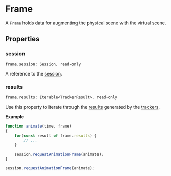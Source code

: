 # Frame

A `Frame` holds data for augmenting the physical scene with the virtual scene.

## Properties

### session

`frame.session: Session, read-only`

A reference to the [session](session.md).

### results

`frame.results: Iterable<TrackerResult>, read-only`

Use this property to iterate through the [results](tracker-result.md) generated by the [trackers](tracker.md).

**Example**

```js
function animate(time, frame)
{
    for(const result of frame.results) {
        // ...
    }

    session.requestAnimationFrame(animate);
}

session.requestAnimationFrame(animate);
```
